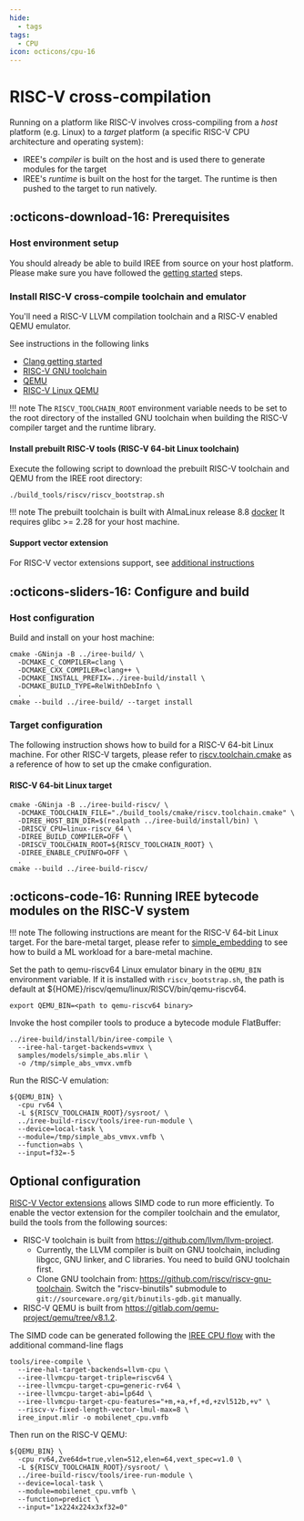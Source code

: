 ```yaml
---
hide:
  - tags
tags:
  - CPU
icon: octicons/cpu-16
---
```


# RISC-V cross-compilation

Running on a platform like RISC-V involves cross-compiling from a _host_
platform (e.g. Linux) to a _target_ platform (a specific RISC-V CPU architecture
and operating system):

* IREE's _compiler_ is built on the host and is used there to generate modules
  for the target
* IREE's _runtime_ is built on the host for the target. The runtime is then
  pushed to the target to run natively.

## :octicons-download-16: Prerequisites

### Host environment setup

You should already be able to build IREE from source on your host platform.
Please make sure you have followed the [getting started](./getting-started.md)
steps.

### Install RISC-V cross-compile toolchain and emulator

You'll need a RISC-V LLVM compilation toolchain and a RISC-V enabled QEMU
emulator.

See instructions in the following links

* [Clang getting started](https://clang.llvm.org/get_started.html)
* [RISC-V GNU toolchain](https://github.com/riscv/riscv-gnu-toolchain)
* [QEMU](https://gitlab.com/qemu-project/qemu)
* [RISC-V Linux QEMU](https://risc-v-getting-started-guide.readthedocs.io/en/latest/linux-qemu.html)

!!! note
    The `RISCV_TOOLCHAIN_ROOT` environment variable needs
    to be set to the root directory of the installed GNU toolchain when building
    the RISC-V compiler target and the runtime library.

#### Install prebuilt RISC-V tools (RISC-V 64-bit Linux toolchain)

Execute the following script to download the prebuilt RISC-V toolchain and QEMU
from the IREE root directory:

```shell
./build_tools/riscv/riscv_bootstrap.sh
```

!!! note
    The prebuilt toolchain is built with AlmaLinux release 8.8
    [docker](https://quay.io/pypa/manylinux_2_28_x86_64)
    It requires glibc >= 2.28 for your host machine.

#### Support vector extension

For RISC-V vector extensions support, see
[additional instructions](#optional-configuration)

## :octicons-sliders-16: Configure and build

### Host configuration

Build and install on your host machine:

``` shell
cmake -GNinja -B ../iree-build/ \
  -DCMAKE_C_COMPILER=clang \
  -DCMAKE_CXX_COMPILER=clang++ \
  -DCMAKE_INSTALL_PREFIX=../iree-build/install \
  -DCMAKE_BUILD_TYPE=RelWithDebInfo \
  .
cmake --build ../iree-build/ --target install
```

### Target configuration

The following instruction shows how to build for a RISC-V 64-bit Linux machine.
For other RISC-V targets, please refer to
[riscv.toolchain.cmake](https://github.com/openxla/iree/blob/main/build_tools/cmake/riscv.toolchain.cmake)
as a reference of how to set up the cmake configuration.

#### RISC-V 64-bit Linux target

```shell
cmake -GNinja -B ../iree-build-riscv/ \
  -DCMAKE_TOOLCHAIN_FILE="./build_tools/cmake/riscv.toolchain.cmake" \
  -DIREE_HOST_BIN_DIR=$(realpath ../iree-build/install/bin) \
  -DRISCV_CPU=linux-riscv_64 \
  -DIREE_BUILD_COMPILER=OFF \
  -DRISCV_TOOLCHAIN_ROOT=${RISCV_TOOLCHAIN_ROOT} \
  -DIREE_ENABLE_CPUINFO=OFF \
  .
cmake --build ../iree-build-riscv/
```

## :octicons-code-16: Running IREE bytecode modules on the RISC-V system

!!! note
    The following instructions are meant for the RISC-V 64-bit Linux
    target. For the bare-metal target, please refer to
    [simple_embedding](https://github.com/openxla/iree/blob/main/samples/simple_embedding)
    to see how to build a ML workload for a bare-metal machine.

Set the path to qemu-riscv64 Linux emulator binary in the `QEMU_BIN` environment
variable. If it is installed with `riscv_bootstrap.sh`, the path is default at
${HOME}/riscv/qemu/linux/RISCV/bin/qemu-riscv64.

```shell
export QEMU_BIN=<path to qemu-riscv64 binary>
```

Invoke the host compiler tools to produce a bytecode module FlatBuffer:

``` shell
../iree-build/install/bin/iree-compile \
  --iree-hal-target-backends=vmvx \
  samples/models/simple_abs.mlir \
  -o /tmp/simple_abs_vmvx.vmfb
```

Run the RISC-V emulation:

```shell
${QEMU_BIN} \
  -cpu rv64 \
  -L ${RISCV_TOOLCHAIN_ROOT}/sysroot/ \
  ../iree-build-riscv/tools/iree-run-module \
  --device=local-task \
  --module=/tmp/simple_abs_vmvx.vmfb \
  --function=abs \
  --input=f32=-5
```

## Optional configuration

[RISC-V Vector extensions](https://github.com/riscv/riscv-v-spec) allows SIMD
 code to run more efficiently. To enable the vector extension for the compiler
 toolchain and the emulator, build the tools from the following sources:

* RISC-V toolchain is built from
<https://github.com/llvm/llvm-project>.
    * Currently, the LLVM compiler is built on GNU toolchain, including libgcc,
      GNU linker, and C libraries. You need to build GNU toolchain first.
    * Clone GNU toolchain from:
      <https://github.com/riscv/riscv-gnu-toolchain>.
      Switch the "riscv-binutils" submodule to
      `git://sourceware.org/git/binutils-gdb.git` manually.
* RISC-V QEMU is built from
<https://gitlab.com/qemu-project/qemu/tree/v8.1.2>.

The SIMD code can be generated following the
[IREE CPU flow](../guides/deployment-configurations/cpu.md)
with the additional command-line flags

```shell hl_lines="3 4 5 6 7 8"
tools/iree-compile \
  --iree-hal-target-backends=llvm-cpu \
  --iree-llvmcpu-target-triple=riscv64 \
  --iree-llvmcpu-target-cpu=generic-rv64 \
  --iree-llvmcpu-target-abi=lp64d \
  --iree-llvmcpu-target-cpu-features="+m,+a,+f,+d,+zvl512b,+v" \
  --riscv-v-fixed-length-vector-lmul-max=8 \
  iree_input.mlir -o mobilenet_cpu.vmfb
```

Then run on the RISC-V QEMU:

```shell hl_lines="2 5"
${QEMU_BIN} \
  -cpu rv64,Zve64d=true,vlen=512,elen=64,vext_spec=v1.0 \
  -L ${RISCV_TOOLCHAIN_ROOT}/sysroot/ \
  ../iree-build-riscv/tools/iree-run-module \
  --device=local-task \
  --module=mobilenet_cpu.vmfb \
  --function=predict \
  --input="1x224x224x3xf32=0"
```
